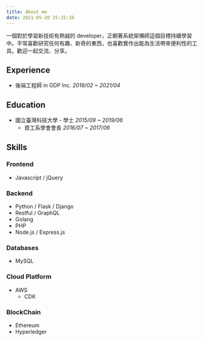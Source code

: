 ```yaml
---
title: About me
date: 2021-05-20 15:15:18
---
```


一個對於學習新技術有熱誠的 developer，正朝著系統架構師這個目標持續學習中。平常喜歡研究任何有趣、新奇的東西，也喜歡實作出能為生活帶來便利性的工具。歡迎一起交流、分享。

## Experience

* 後端工程師 in GDP Inc. *2019/02 ~ 2021/04*

## Education

* 國立臺灣科技大學 - 學士 *2015/09 ~ 2019/06*
  * 資工系學會會長 *2016/07 ~ 2017/06*

## Skills

### Frontend

* Javascript / jQuery

### Backend

* Python / Flask / Django
* Restful / GraphQL
* Golang
* PHP
* Node.js / Express.js

### Databases

* MySQL

### Cloud Platform

* AWS
  * CDK

### BlockChain

* Ethereum
* Hyperledger
